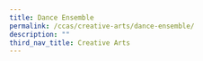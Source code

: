 ```yaml
---
title: Dance Ensemble
permalink: /ccas/creative-arts/dance-ensemble/
description: ""
third_nav_title: Creative Arts
---
```

